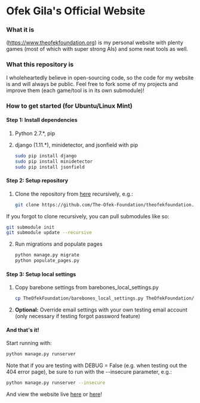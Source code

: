 # Ofek Gila's Official Website

### What it is
(https://www.theofekfoundation.org) is my personal website with plenty games (most of which with super strong AIs) and some neat tools as well.

### What this repository is
I wholeheartedly believe in open-sourcing code, so the code for my website is and will always be public. Feel free to fork some of my projects and improve them (each game/tool is in its own submodule)!

### How to get started (for Ubuntu/Linux Mint)

#### Step 1: Install dependencies

1. Python 2.7.*, pip
2. django (1.11.*), minidetector, and jsonfield with pip

	```bash
	sudo pip install django
	sudo pip install minidetector
	sudo pip install jsonfield
	```

#### Step 2: Setup repository

1. Clone the repository from [here][repo url] recursively, e.g.:

	```bash
	git clone https://github.com/The-Ofek-Foundation/theofekfoundation.org.git --recursive
	```

If you forgot to clone recursively, you can pull submodules like so:

```bash
git submodule init
git submodule update --recursive
```

2. Run migrations and populate pages

	```bash
	python manage.py migrate
	python populate_pages.py
	```

#### Step 3: Setup local settings

1. Copy barebone settings from barebones_local_settings.py

	```bash
	cp TheOfekFoundation/barebones_local_settings.py TheOfekFoundation/local_settings.py
	```

2. **Optional:** Override email settings with your own testing email account (only necessary if testing forgot password feature)

#### And that's it!

Start running with:

```bash
python manage.py runserver
```

Note that if you are testing with DEBUG = False (e.g. when testing out the 404 error page), be sure to run with the --insecure parameter, e.g.:

```bash
python manage.py runserver --insecure
```

And view the website live [here](http://127.0.0.1:8000/) or [here](http://localhost:8000/)!

[repo url]:https://github.com/The-Ofek-Foundation/theofekfoundation.org "github repository"
